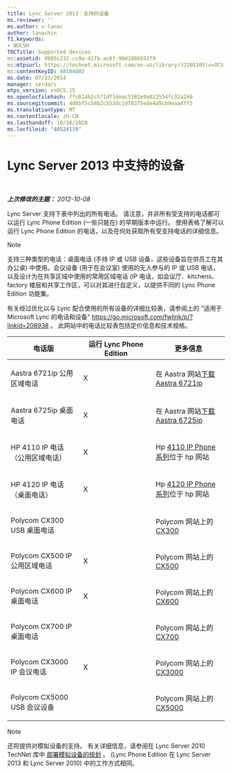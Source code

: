 ```yaml
---
title: Lync Server 2013：支持的设备
ms.reviewer: ''
ms.author: v-lanac
author: lanachin
f1.keywords:
- NOCSH
TOCTitle: Supported devices
ms:assetid: 9985c232-cc9a-41fb-ac6f-99d1986552f9
ms:mtpsurl: https://technet.microsoft.com/en-us/library/JJ205105(v=OCS.15)
ms:contentKeyID: 48184882
ms.date: 07/23/2014
manager: serdars
mtps_version: v=OCS.15
ms.openlocfilehash: 7fc614b2c571df14eac5382e9a022554fc32a260
ms.sourcegitcommit: 4d6bf5c58b2c553dc1df8375ede4a9cb9eaadff2
ms.translationtype: MT
ms.contentlocale: zh-CN
ms.lasthandoff: 10/16/2020
ms.locfileid: "48524119"
---
```

# <a name="supported-devices-in-lync-server-2013"></a>Lync Server 2013 中支持的设备

<div data-xmlns="http://www.w3.org/1999/xhtml">

<div class="topic" data-xmlns="http://www.w3.org/1999/xhtml" data-msxsl="urn:schemas-microsoft-com:xslt" data-cs="https://msdn.microsoft.com/">

<div data-asp="https://msdn2.microsoft.com/asp">



</div>

<div id="mainSection">

<div id="mainBody">

<span> </span>

_**上次修改的主题：** 2012-10-08_

Lync Server 支持下表中列出的所有电话。 请注意，并非所有受支持的电话都可以运行 Lync Phone Edition (一些只能在) 的早期版本中运行。 使用表格了解可以运行 Lync Phone Edition 的电话，以及在何处获取所有受支持电话的详细信息。

<div>


> [!NOTE]  
> 支持三种类型的电话：桌面电话 (手持 IP 或 USB 设备，这些设备旨在供员工在其办公桌) 中使用。会议设备 (用于在会议室) 使用的无人参与的 IP 或 USB 电话，以及设计为在共享区域中使用的常用区域电话 (IP 电话，如会议厅、kitchens、factory 楼层和共享工作区，可以对其进行自定义，以提供不同的 Lync Phone Edition 功能集。



</div>

有关经过优化以与 Lync 配合使用的所有设备的详细比较表，请参阅上的 "适用于 Microsoft Lync 的电话和设备" <https://go.microsoft.com/fwlink/p/?linkid=208938> 。 此网站中的电话比较表包括定价信息和技术规格。


<table>
<colgroup>
<col style="width: 33%" />
<col style="width: 33%" />
<col style="width: 33%" />
</colgroup>
<thead>
<tr class="header">
<th>电话版</th>
<th>运行 Lync Phone Edition</th>
<th>更多信息</th>
</tr>
</thead>
<tbody>
<tr class="odd">
<td><p>Aastra 6721ip 公用区域电话</p></td>
<td><p>X</p></td>
<td><p>在 Aastra 网站<a href="http://www.aastra.com/document-library.htm?curr_fam=aastra+6720ip%26curr_nav=2%26prod_id=6074">下载 Aastra 6721ip</a></p></td>
</tr>
<tr class="even">
<td><p>Aastra 6725ip 桌面电话</p></td>
<td><p>X</p></td>
<td><p>在 Aastra 网站<a href="http://www.aastra.com/document-library.htm?curr_fam=aastra+6720ip%26curr_nav=2%26prod_id=12991">下载 Aastra 6725ip</a></p></td>
</tr>
<tr class="odd">
<td><p>HP 4110 IP 电话（公用区域电话）</p></td>
<td><p>X</p></td>
<td><p>Hp <a href="http://h20000.www2.hp.com/bizsupport/techsupport/home.jsp?lang=en%2cen%26cc=us%2cus%26prodtypeid=12883%26prodseriesid=5171755">4110 IP Phone 系列</a>位于 hp 网站</p></td>
</tr>
<tr class="even">
<td><p>HP 4120 IP 电话（桌面电话）</p></td>
<td><p>X</p></td>
<td><p>Hp <a href="http://h20000.www2.hp.com/bizsupport/techsupport/home.jsp?lang=en%2cen%26cc=us%2cus%26prodtypeid=12883%26prodseriesid=5204220">4120 IP Phone 系列</a>位于 hp 网站</p></td>
</tr>
<tr class="odd">
<td><p>Polycom CX300 USB 桌面电话</p></td>
<td></td>
<td><p>Polycom 网站上的<a href="https://support.polycom.com/polycomservice/support/us/support/voice/cx/communicator_cx300.html">CX300</a></p></td>
</tr>
<tr class="even">
<td><p>Polycom CX500 IP 公用区域电话</p></td>
<td><p>X</p></td>
<td><p>Polycom 网站上的<a href="https://support.polycom.com/polycomservice/support/us/support/voice/cx/communicator_cx500.html">CX500</a></p></td>
</tr>
<tr class="odd">
<td><p>Polycom CX600 IP 桌面电话</p></td>
<td><p>X</p></td>
<td><p>Polycom 网站上的<a href="https://support.polycom.com/polycomservice/support/us/support/voice/cx/communicator_cx600.html">CX600</a></p></td>
</tr>
<tr class="even">
<td><p>Polycom CX700 IP 桌面电话</p></td>
<td></td>
<td><p>Polycom 网站上的<a href="https://support.polycom.com/polycomservice/support/us/support/voice/cx/communicator_cx700.html">CX700</a></p></td>
</tr>
<tr class="odd">
<td><p>Polycom CX3000 IP 会议电话</p></td>
<td><p>X</p></td>
<td><p>Polycom 网站上的<a href="https://support.polycom.com/polycomservice/support/us/support/voice/cx/cx3000.html">CX3000</a></p></td>
</tr>
<tr class="even">
<td><p>Polycom CX5000 USB 会议设备</p></td>
<td></td>
<td><p>Polycom 网站上的<a href="https://support.polycom.com/polycomservice/support/us/support/voice/cx/cx5000.html">CX5000</a></p></td>
</tr>
</tbody>
</table>


<div>


> [!NOTE]  
> 还将提供对模拟设备的支持。 有关详细信息，请参阅在 Lync Server 2010 TechNet 库中 <A href="https://go.microsoft.com/fwlink/p/?linkid=257502">部署模拟设备的规划</A> 。  (Lync Phone Edition 在 Lync Server 2013 和 Lync Server 2010) 中的工作方式相同。



</div>

</div>

<span> </span>

</div>

</div>

</div>

